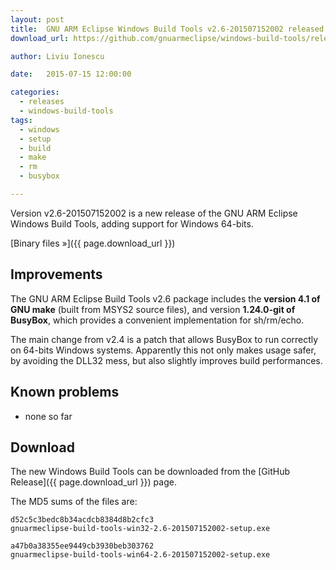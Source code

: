 ```yaml
---
layout: post
title:  GNU ARM Eclipse Windows Build Tools v2.6-201507152002 released
download_url: https://github.com/gnuarmeclipse/windows-build-tools/releases/tag/v2.6

author: Liviu Ionescu

date:   2015-07-15 12:00:00

categories:
  - releases
  - windows-build-tools
tags:
  - windows
  - setup
  - build
  - make
  - rm
  - busybox

---
```


Version v2.6-201507152002 is a new release of the GNU ARM Eclipse Windows Build Tools, adding support for Windows 64-bits.

[Binary files »]({{ page.download_url }})

## Improvements

The GNU ARM Eclipse Build Tools v2.6 package includes the **version 4.1 of GNU make** (built from MSYS2 source files), and version **1.24.0-git of BusyBox**, which provides a convenient implementation for sh/rm/echo.

The main change from v2.4 is a patch that allows BusyBox to run correctly on 64-bits Windows systems. Apparently this not only makes usage safer, by avoiding the DLL32 mess, but also slightly improves build performances.

## Known problems

* none so far

## Download

The new Windows Build Tools can be downloaded from the [GitHub Release]({{ page.download_url }}) page.

The MD5 sums of the files are:

	d52c5c3bedc8b34acdcb8384d8b2cfc3  
	gnuarmeclipse-build-tools-win32-2.6-201507152002-setup.exe

	a47b0a38355ee9449cb3930beb303762  
	gnuarmeclipse-build-tools-win64-2.6-201507152002-setup.exe
